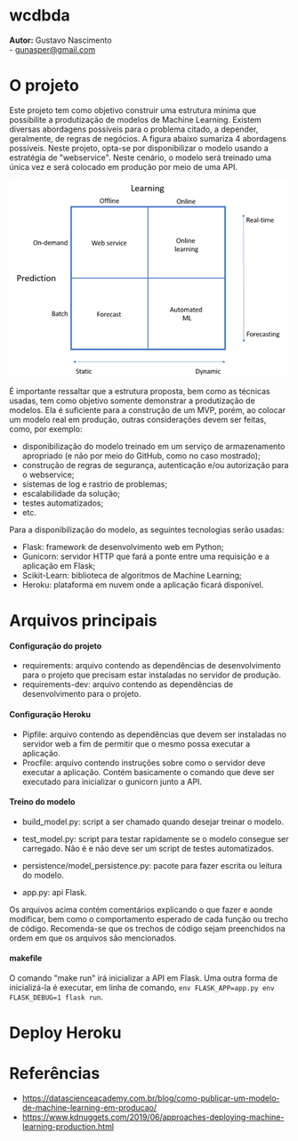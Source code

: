 wcdbda
================
**Autor:** Gustavo Nascimento</br> - gunasper@gmail.com

# O projeto
Este projeto tem como objetivo construir uma estrutura mínima que possibilite a produtização de modelos de Machine Learning. Existem diversas abordagens possíveis para o problema citado, a depender, geralmente, de regras de negócios. A figura abaixo sumariza 4 abordagens possíveis. Neste projeto, opta-se por disponibilizar o modelo usando a estratégia de "webservice". Neste cenário, o modelo será treinado uma única vez e será colocado em produção por meio de uma API.

![Abordagens possíveis](https://github.com/gunasper/wcdbda/blob/master/docs/deploy_ml.png)

É importante ressaltar que a estrutura proposta, bem como as técnicas usadas, tem como objetivo somente demonstrar a produtização de modelos. Ela é suficiente para a construção de um MVP, porém, ao colocar um modelo real em produção, outras considerações devem ser feitas, como, por exemplo:
* disponibilização do modelo treinado em um serviço de armazenamento apropriado (e não por meio do GitHub, como no caso mostrado);
* construção de regras de segurança, autenticação e/ou autorização para o webservice;
* sistemas de log e rastrio de problemas;
* escalabilidade da solução;
* testes automatizados;
* etc.

Para a disponibilização do modelo, as seguintes tecnologias serão usadas:
* Flask: framework de desenvolvimento web em Python;
* Gunicorn: servidor HTTP que fará a ponte entre uma requisição e a aplicação em Flask;
* Scikit-Learn: biblioteca de algoritmos de Machine Learning;
* Heroku: plataforma em nuvem onde a aplicação ficará disponível.

# Arquivos principais

#### Configuração do projeto
* requirements: arquivo contendo as dependências de desenvolvimento para o projeto que precisam estar instaladas no servidor de produção.
* requirements-dev: arquivo contendo as dependências de desenvolvimento para o projeto.

#### Configuração Heroku
* Pipfile: arquivo contendo as dependências que devem ser instaladas no servidor web a fim de permitir que o mesmo possa executar a aplicação.
* Procfile: arquivo contendo instruções sobre como o servidor deve executar a aplicação. Contém basicamente o comando que deve ser executado para inicializar o gunicorn junto a API.

#### Treino do modelo
* build_model.py: script a ser chamado quando desejar treinar o modelo. 

* test_model.py: script para testar rapidamente se o modelo consegue ser carregado. Não é e não deve ser um script de testes automatizados.

* persistence/model_persistence.py: pacote para fazer escrita ou leitura do modelo.

* app.py: api Flask.

Os arquivos acima contém comentários explicando o que fazer e aonde modificar, bem como o comportamento esperado de cada função ou trecho de código. Recomenda-se que os trechos de código sejam preenchidos na ordem em que os arquivos são mencionados.

#### makefile
O comando "make run" irá inicializar a API em Flask. Uma outra forma de inicializá-la é executar, em linha de comando, `env FLASK_APP=app.py env FLASK_DEBUG=1 flask run`.

# Deploy Heroku



# Referências
* https://datascienceacademy.com.br/blog/como-publicar-um-modelo-de-machine-learning-em-producao/
* https://www.kdnuggets.com/2019/06/approaches-deploying-machine-learning-production.html



